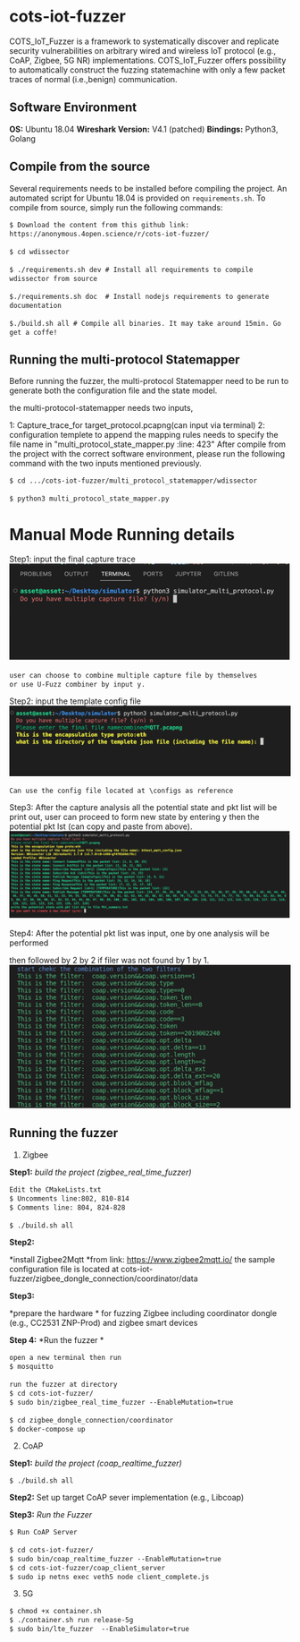 # cots-iot-fuzzer
COTS_IoT_Fuzzer is a framework to systematically discover and replicate security vulnerabilities on arbitrary wired and wireless IoT protocol (e.g., CoAP, Zigbee, 5G NR) implementations. COTS_IoT_Fuzzer offers possibility to automatically construct the fuzzing statemachine with only a few packet traces of normal (i.e.,benign) communication. 

## Software Environment
**OS:** Ubuntu 18.04
**Wireshark Version:** V4.1 (patched)
**Bindings:** Python3, Golang

## Compile from the source
Several requirements needs to be installed before compiling the project. An automated script for Ubuntu 18.04 is provided on `requirements.sh`. To compile from source, simply run the following commands:
```
$ Download the content from this github link:
https://anonymous.4open.science/r/cots-iot-fuzzer/

$ cd wdissector

$ ./requirements.sh dev # Install all requirements to compile wdissector from source

$./requirements.sh doc  # Install nodejs requirements to generate documentation

$./build.sh all # Compile all binaries. It may take around 15min. Go get a coffe!
```

## Running the multi-protocol Statemapper
Before running the fuzzer, the multi-protocol Statemapper need to be run to generate both the configuration file and the state model.

the multi-protocol-statemapper needs two inputs,

1: Capture_trace_for target_protocol.pcapng(can input via terminal)
2: configuration templete to append the mapping rules needs to specify the file name in "multi_protocol_state_mapper.py :line: 423"
After compile from the project with the correct software environment, please run the following command with the two inputs mentioned previously.
```
$ cd .../cots-iot-fuzzer/multi_protocol_statemapper/wdissector

$ python3 multi_protocol_state_mapper.py
```

# Manual Mode Running details

Step1: input the final capture trace
![figStep1](figs/Step1.png "title-1")
```
user can choose to combine multiple capture file by themselves
or use U-Fuzz combiner by input y.
```

Step2: input the template config file
![figStep2](figs/step2.png "title-2")
```
Can use the config file located at \configs as reference
```

Step3: After the capture analysis all the potential state and pkt list 
will be print out, user can proceed to form new state by entering y then the 
potential pkt lst (can copy and paste from above).
![figStep3](figs/step3.png "title-3")

Step4: After the potential pkt list was input, one by one analysis will be performed

then followed by 2 by 2 if filer was not found by 1 by 1.
![fig2by2](figs/twobytwo.png "title-5")




## Running the fuzzer
1. Zigbee

**Step1:**
*build the project (zigbee_real_time_fuzzer)*

```
Edit the CMakeLists.txt
$ Uncomments line:802, 810-814
$ Comments line: 804, 824-828

$ ./build.sh all

```
**Step2:**

*install Zigbee2Mqtt *from link: https://www.zigbee2mqtt.io/
the sample configuration file is located at 
cots-iot-fuzzer/zigbee_dongle_connection/coordinator/data

**Step3:**

*prepare the hardware * for fuzzing Zigbee including coordinator dongle (e.g., CC2531 ZNP-Prod)
and zigbee smart devices 


**Step 4:**
*Run the fuzzer *

```
open a new terminal then run 
$ mosquitto

run the fuzzer at directory
$ cd cots-iot-fuzzer/
$ sudo bin/zigbee_real_time_fuzzer --EnableMutation=true

$ cd zigbee_dongle_connection/coordinator
$ docker-compose up
```

2. CoAP

**Step1:**
*build the project (coap_realtime_fuzzer)*
```
$ ./build.sh all

```
**Step2:**
Set up target CoAP sever implementation (e.g., Libcoap)

**Step3:**
*Run the Fuzzer*
```
$ Run CoAP Server

$ cd cots-iot-fuzzer/
$ sudo bin/coap_realtime_fuzzer --EnableMutation=true
$ cd cots-iot-fuzzer/coap_client_server
$ sudo ip netns exec veth5 node client_complete.js
```
3. 5G
```
$ chmod +x container.sh
$ ./container.sh run release-5g
$ sudo bin/lte_fuzzer  --EnableSimulator=true
```
